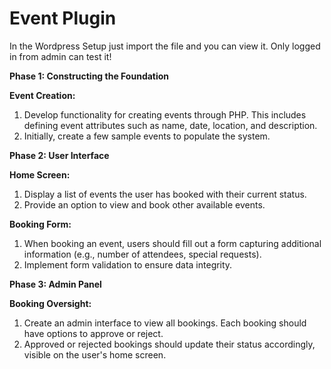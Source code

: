 # Event Plugin

In the Wordpress Setup just import the file and you can view it. Only logged in from admin can test it!

**Phase 1: Constructing the Foundation**

**Event Creation:**
1. Develop functionality for creating events through PHP. This includes defining event attributes such as name, date, location, and description.
2. Initially, create a few sample events to populate the system.

**Phase 2: User Interface**

**Home Screen:**
1. Display a list of events the user has booked with their current status.
2. Provide an option to view and book other available events.

**Booking Form:**
1. When booking an event, users should fill out a form capturing additional information (e.g., number of attendees, special requests).
2. Implement form validation to ensure data integrity.
 
**Phase 3: Admin Panel**

**Booking Oversight:**
1. Create an admin interface to view all bookings. Each booking should have options to approve or reject.
2. Approved or rejected bookings should update their status accordingly, visible on the user's home screen.
